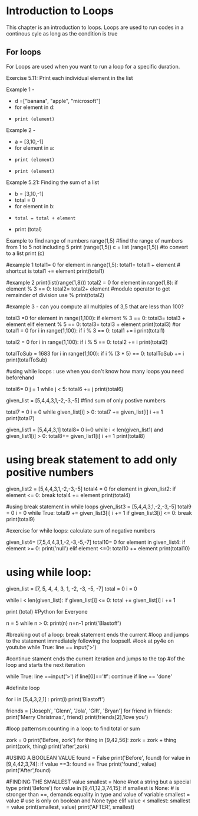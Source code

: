 Introduction to Loops
=====================

This chapter is an introduction to loops. Loops are used to run codes in a continous cyle as long as the condition is true

## For loops 
For Loops are used when you want to run a loop for a specific duration. 

Exercise 5.11: Print each individual element in the list

Example 1 -
*  d =["banana", "apple", "microsoft"]
*  for element in d:
*     print (element)
Example 2 -
*  a = [3,10,-1]
*  for element in a:
*     print (element)
*     print (element)

Example 5.21: Finding the sum of a list
* b = [3,10,-1]
* total = 0
* for element in b:
*     total = total + element
* print (total)

Example to find range of numbers
range(1,5) #find the range of numbers from 1 to 5 not including 5
print (range(1,5))
c = list (range(1,5)) #to convert to a list
print (c)

#example 1
total1= 0
for element in range(1,5):
    total1= total1 + element # shortcut is total1 += element
print(total1)

#example 2
print(list(range(1,8)))
total2 = 0
for element in range(1,8):
    if element % 3 == 0:
        total2= total2+ element  #module operator to get remainder of division use %
print(total2)

#example 3 - can you compute all multiples of 3,5 that are less than 100?

total3 =0
for element in range(1,100):
    if element % 3 == 0:
        total3= total3 + element
    elif element % 5 == 0:
        total3= total3 + element
print(total3)
 #or
total1 = 0
for i in range(1,100):
    if i % 3 == 0:
        total1 += i
print(total1)


total2 = 0
for i in range(1,100):
    if i % 5 == 0:
        total2 += i
print(total2)

totalToSub = 1683
for i in range(1,100):
    if i % (3 * 5) == 0:
        totalToSub += i
print(totalToSub)

#using while loops : use when you don't know how many loops you need beforehand

total6= 0
j = 1
while j < 5:
    total6 += j
print(total6)

given_list = [5,4,4,3,1,-2,-3,-5]  #find sum of only postive numbers

total7 = 0
i = 0
while given_list[i] > 0:
    total7 += given_list[i]
    i += 1
print(total7)

given_list1 = [5,4,4,3,1]
total8= 0
i=0
while i < len(given_list1) and given_list1[i] > 0:
    total8+= given_list1[i]
    i += 1
print(total8)
# using break statement to add only positive numbers
given_list2 = [5,4,4,3,1,-2,-3,-5]
total4 = 0
for element in given_list2:
    if element <= 0:
        break
    total4 += element
print(total4)

#using break statement in while loops
given_list3 = [5,4,4,3,1,-2,-3,-5]
total9 = 0
i = 0
while True:
    total9 += given_list3[i]
    i += 1
    if given_list3[i] <= 0:
        break
print(total9)

#exercise for while loops: calculate sum of negative numbers

given_list4= [7,5,4,4,3,1,-2,-3,-5,-7]
total10= 0
for element in given_list4:
    if element >= 0:
        print('null')
    elif element <=0:
        total10 += element
print(total10)

# using while loop:

given_list = [7, 5, 4, 4, 3, 1, -2, -3, -5, -7]
total = 0
i = 0

while i < len(given_list):
    if given_list[i] <= 0:
        total += given_list[i]
    i += 1

print (total)
#Python for Everyone

n = 5
while n > 0:
    print(n)
    n=n-1
print('Blastoff')

#breaking out of a loop: break statement ends the current
#loop and jumps to the statement immediately following the loopself.
#look at py4e on youtube
while True:
    line == input('>')

#continue stament ends the current iteration and jumps to the top
#of the loop and starts the next iteration

while True:
    line ==input('>')
    if line[0]=='#':
        continue
    if line == 'done'

#definite loop

for i in [5,4,3,2,1] :
    print(i)
print('Blastoff')

friends = ['Joseph', 'Glenn', 'Jola', 'Gift', 'Bryan']
for friend in friends:
    print('Merry Christmas:', friend)
print(friends[2],'love you')

#loop patternsm:counting in a loop: to find total or sum

zork = 0
print('Before, zork')
for thing in [9,42,56]:
    zork = zork + thing
    print(zork, thing)
print('after',zork)

#USING A BOOLEAN VALUE
found = False
print('Before', found)
for value in [9,4,42,3,74]:
    if value ==3:
        found == True
    print('found', value)
print('After',found)

#FINDING THE SMALLEST value
smallest = None #not a string but a special type
print('Before')
for value in [9,41,12,3,74,15]:
    if smallest is None:     # is stronger than ==, demands equality in type and value of variable
        smallest = value     # use is only on boolean and None type
    elif value < smallest:
        smallest = value
    print(smallest, value)
print('AFTER', smallest)
